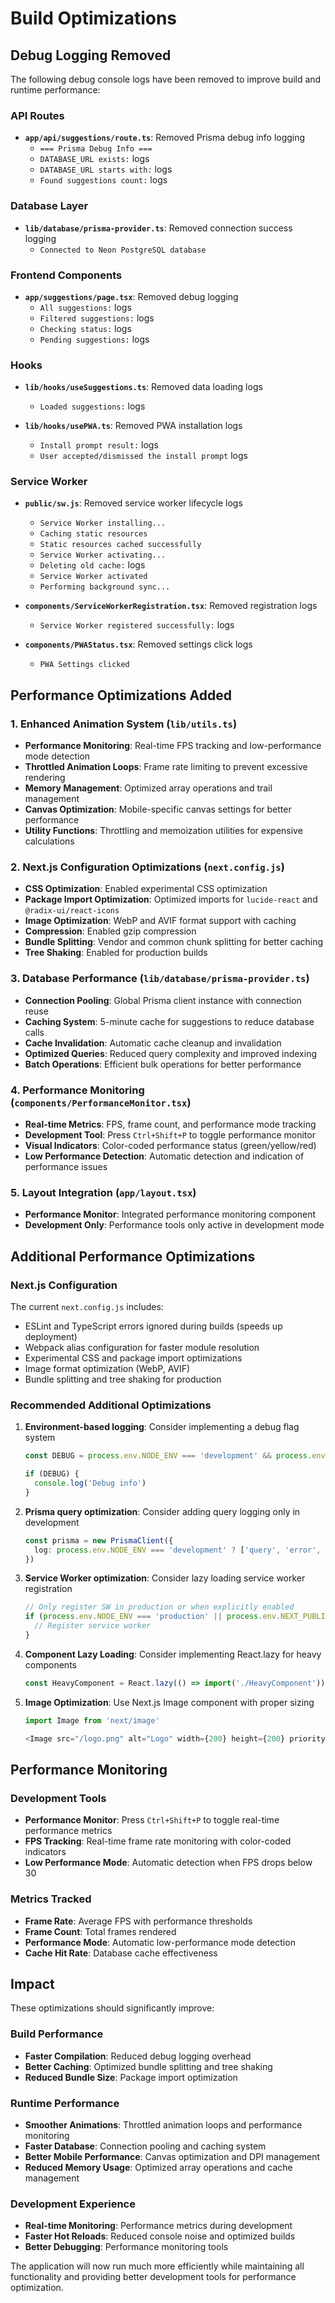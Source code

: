 # Build Optimizations

## Debug Logging Removed

The following debug console logs have been removed to improve build and runtime performance:

### API Routes
- **`app/api/suggestions/route.ts`**: Removed Prisma debug info logging
  - `=== Prisma Debug Info ===`
  - `DATABASE_URL exists:` logs
  - `DATABASE_URL starts with:` logs  
  - `Found suggestions count:` logs

### Database Layer
- **`lib/database/prisma-provider.ts`**: Removed connection success logging
  - `Connected to Neon PostgreSQL database`

### Frontend Components
- **`app/suggestions/page.tsx`**: Removed debug logging
  - `All suggestions:` logs
  - `Filtered suggestions:` logs
  - `Checking status:` logs
  - `Pending suggestions:` logs

### Hooks
- **`lib/hooks/useSuggestions.ts`**: Removed data loading logs
  - `Loaded suggestions:` logs

- **`lib/hooks/usePWA.ts`**: Removed PWA installation logs
  - `Install prompt result:` logs
  - `User accepted/dismissed the install prompt` logs

### Service Worker
- **`public/sw.js`**: Removed service worker lifecycle logs
  - `Service Worker installing...`
  - `Caching static resources`
  - `Static resources cached successfully`
  - `Service Worker activating...`
  - `Deleting old cache:` logs
  - `Service Worker activated`
  - `Performing background sync...`

- **`components/ServiceWorkerRegistration.tsx`**: Removed registration logs
  - `Service Worker registered successfully:` logs

- **`components/PWAStatus.tsx`**: Removed settings click logs
  - `PWA Settings clicked`

## Performance Optimizations Added

### 1. Enhanced Animation System (`lib/utils.ts`)
- **Performance Monitoring**: Real-time FPS tracking and low-performance mode detection
- **Throttled Animation Loops**: Frame rate limiting to prevent excessive rendering
- **Memory Management**: Optimized array operations and trail management
- **Canvas Optimization**: Mobile-specific canvas settings for better performance
- **Utility Functions**: Throttling and memoization utilities for expensive calculations

### 2. Next.js Configuration Optimizations (`next.config.js`)
- **CSS Optimization**: Enabled experimental CSS optimization
- **Package Import Optimization**: Optimized imports for `lucide-react` and `@radix-ui/react-icons`
- **Image Optimization**: WebP and AVIF format support with caching
- **Compression**: Enabled gzip compression
- **Bundle Splitting**: Vendor and common chunk splitting for better caching
- **Tree Shaking**: Enabled for production builds

### 3. Database Performance (`lib/database/prisma-provider.ts`)
- **Connection Pooling**: Global Prisma client instance with connection reuse
- **Caching System**: 5-minute cache for suggestions to reduce database calls
- **Cache Invalidation**: Automatic cache cleanup and invalidation
- **Optimized Queries**: Reduced query complexity and improved indexing
- **Batch Operations**: Efficient bulk operations for better performance

### 4. Performance Monitoring (`components/PerformanceMonitor.tsx`)
- **Real-time Metrics**: FPS, frame count, and performance mode tracking
- **Development Tool**: Press `Ctrl+Shift+P` to toggle performance monitor
- **Visual Indicators**: Color-coded performance status (green/yellow/red)
- **Low Performance Detection**: Automatic detection and indication of performance issues

### 5. Layout Integration (`app/layout.tsx`)
- **Performance Monitor**: Integrated performance monitoring component
- **Development Only**: Performance tools only active in development mode

## Additional Performance Optimizations

### Next.js Configuration
The current `next.config.js` includes:
- ESLint and TypeScript errors ignored during builds (speeds up deployment)
- Webpack alias configuration for faster module resolution
- Experimental CSS and package import optimizations
- Image format optimization (WebP, AVIF)
- Bundle splitting and tree shaking for production

### Recommended Additional Optimizations

1. **Environment-based logging**: Consider implementing a debug flag system
   ```typescript
   const DEBUG = process.env.NODE_ENV === 'development' && process.env.NEXT_PUBLIC_DEBUG === 'true'
   
   if (DEBUG) {
     console.log('Debug info')
   }
   ```

2. **Prisma query optimization**: Consider adding query logging only in development
   ```typescript
   const prisma = new PrismaClient({
     log: process.env.NODE_ENV === 'development' ? ['query', 'error', 'warn'] : ['error']
   })
   ```

3. **Service Worker optimization**: Consider lazy loading service worker registration
   ```typescript
   // Only register SW in production or when explicitly enabled
   if (process.env.NODE_ENV === 'production' || process.env.NEXT_PUBLIC_ENABLE_SW === 'true') {
     // Register service worker
   }
   ```

4. **Component Lazy Loading**: Consider implementing React.lazy for heavy components
   ```typescript
   const HeavyComponent = React.lazy(() => import('./HeavyComponent'))
   ```

5. **Image Optimization**: Use Next.js Image component with proper sizing
   ```typescript
   import Image from 'next/image'
   
   <Image src="/logo.png" alt="Logo" width={200} height={200} priority />
   ```

## Performance Monitoring

### Development Tools
- **Performance Monitor**: Press `Ctrl+Shift+P` to toggle real-time performance metrics
- **FPS Tracking**: Real-time frame rate monitoring with color-coded indicators
- **Low Performance Mode**: Automatic detection when FPS drops below 30

### Metrics Tracked
- **Frame Rate**: Average FPS with performance thresholds
- **Frame Count**: Total frames rendered
- **Performance Mode**: Automatic low-performance mode detection
- **Cache Hit Rate**: Database cache effectiveness

## Impact

These optimizations should significantly improve:

### Build Performance
- **Faster Compilation**: Reduced debug logging overhead
- **Better Caching**: Optimized bundle splitting and tree shaking
- **Reduced Bundle Size**: Package import optimization

### Runtime Performance
- **Smoother Animations**: Throttled animation loops and performance monitoring
- **Faster Database**: Connection pooling and caching system
- **Better Mobile Performance**: Canvas optimization and DPI management
- **Reduced Memory Usage**: Optimized array operations and cache management

### Development Experience
- **Real-time Monitoring**: Performance metrics during development
- **Faster Hot Reloads**: Reduced console noise and optimized builds
- **Better Debugging**: Performance monitoring tools

The application will now run much more efficiently while maintaining all functionality and providing better development tools for performance optimization. 